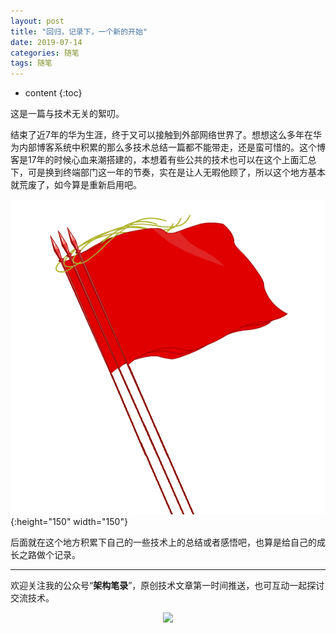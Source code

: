 ```yaml
---
layout: post
title: "回归，记录下，一个新的开始"
date: 2019-07-14
categories: 随笔
tags: 随笔
---
```


* content
{:toc}

这是一篇与技术无关的絮叨。

结束了近7年的华为生涯，终于又可以接触到外部网络世界了。想想这么多年在华为内部博客系统中积累的那么多技术总结一篇都不能带走，还是蛮可惜的。这个博客是17年的时候心血来潮搭建的，本想着有些公共的技术也可以在这个上面汇总下，可是换到终端部门这一年的节奏，实在是让人无暇他顾了，所以这个地方基本就荒废了，如今算是重新启用吧。




![](/assets/post_pics/1.gif){:height="150" width="150"}


后面就在这个地方积累下自己的一些技术上的总结或者感悟吧，也算是给自己的成长之路做个记录。


---

欢迎关注我的公众号“**架构笔录**”，原创技术文章第一时间推送，也可互动一起探讨交流技术。

<center>

   ![](https://raw.githubusercontent.com/veezean/pic_assets/master/assets/comm_pics/contact/gongzhonghao.png)

</center>